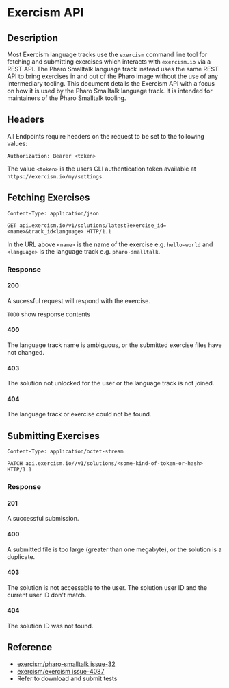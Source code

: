 # Exercism API

## Description

Most Exercism language tracks use the `exercism` command line tool for fetching and submitting exercises which interacts with `exercism.io` via a REST API. The Pharo Smalltalk language track instead uses the same REST API to bring exercises in and out of the Pharo image without the use of any intermediary tooling. This document details the Exercism API with a focus on how it is used by the Pharo Smalltalk language track. It is intended for maintainers of the Pharo Smalltalk tooling.

## Headers

All Endpoints require headers on the request to be set to the following values:

```
Authorization: Bearer <token>
```

The value `<token>` is the users CLI authentication token available at `https://exercism.io/my/settings`.

## Fetching Exercises

```
Content-Type: application/json
```

`GET api.exercism.io/v1/solutions/latest?exercise_id=<name>&track_id<language> HTTP/1.1`

In the URL above `<name>` is the name of the exercise e.g. `hello-world` and `<language>` is the language track e.g. `pharo-smalltalk`.

### Response

#### 200

A sucessful request will respond with the exercise.

`TODO` show response contents

#### 400

The language track name is ambiguous, or the submitted exercise files have not changed.

#### 403

The solution not unlocked for the user or the language track is not joined.

#### 404

The language track or exercise could not be found.

## Submitting Exercises

```
Content-Type: application/octet-stream
```

`PATCH api.exercism.io//v1/solutions/<some-kind-of-token-or-hash> HTTP/1.1`

### Response

#### 201

A successful submission.

#### 400

A submitted file is too large (greater than one megabyte), or the solution is a duplicate.

#### 403

The solution is not accessable to the user. The solution user ID and the current user ID don't match.

#### 404

The solution ID was not found.

## Reference

- [exercism/pharo-smalltalk issue-32](https://github.com/exercism/pharo-smalltalk/issues/32)
- [exercism/exercism issue-4087](https://github.com/exercism/exercism/issues/4087)
- Refer to download and submit tests

